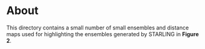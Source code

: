 # About
This directory contains a small number of small ensembles and distance maps used for highlighting the ensembles generated by STARLING in **Figure 2**.